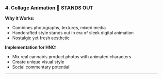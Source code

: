 ### 4. **Collage Animation** 🎨 STANDS OUT

**Why It Works:**
- Combines photographs, textures, mixed media
- Handcrafted style stands out in era of sleek digital animation
- Nostalgic yet fresh aesthetic

**Implementation for HNC:**
- Mix real cannabis product photos with animated characters
- Create unique visual style
- Social commentary potential

---
